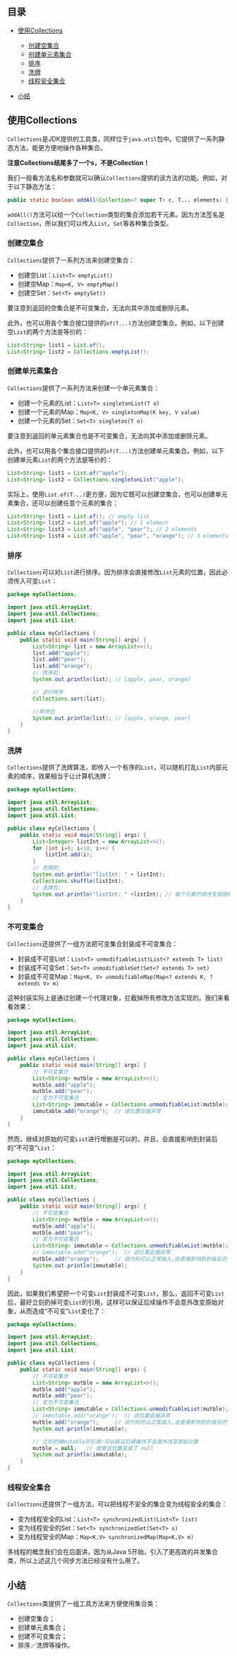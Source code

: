 ## 目录

- [使用Collections](#使用Collections)
  - [创建空集合](#创建空集合)
  - [创建单元素集合](#创建单元素集合)
  - [排序](#排序)
  - [洗牌](#洗牌)
  - [线程安全集合](#线程安全集合)

- [小结](#小结)



## 使用Collections

`Collections`是JDK提供的工具类，同样位于`java.util`包中。它提供了一系列静态方法，能更方便地操作各种集合。

 **注意Collections结尾多了一个s，不是Collection！**

我们一般看方法名和参数就可以确认`Collections`提供的该方法的功能。例如，对于以下静态方法：

```java
public static boolean addAll(Collection<? super T> c, T... elements) { ... }
```

`addAll()`方法可以给一个`Collection`类型的集合添加若干元素。因为方法签名是`Collection`，所以我们可以传入`List`，`Set`等各种集合类型。



### 创建空集合

`Collections`提供了一系列方法来创建空集合：

- 创建空List：`List<T> emptyList()`
- 创建空Map：`Map<K, V> emptyMap()`
- 创建空Set：`Set<T> emptySet()`

要注意到返回的空集合是不可变集合，无法向其中添加或删除元素。

此外，也可以用各个集合接口提供的`of(T...)`方法创建空集合。例如，以下创建空`List`的两个方法是等价的：

```java
List<String> list1 = List.of();
List<String> list2 = Collections.emptyList();
```



### 创建单元素集合

`Collections`提供了一系列方法来创建一个单元素集合：

- 创建一个元素的List：`List<T> singletonList(T o)`
- 创建一个元素的Map：`Map<K, V> singletonMap(K key, V value)`
- 创建一个元素的Set：`Set<T> singleton(T o)`

要注意到返回的单元素集合也是不可变集合，无法向其中添加或删除元素。

此外，也可以用各个集合接口提供的`of(T...)`方法创建单元素集合。例如，以下创建单元素`List`的两个方法是等价的：

```java
List<String> list1 = List.of("apple");
List<String> list2 = Collections.singletonList("apple");
```

实际上，使用`List.of(T...)`更方便，因为它既可以创建空集合，也可以创建单元素集合，还可以创建任意个元素的集合：

```java
List<String> list1 = List.of(); // empty list
List<String> list2 = List.of("apple"); // 1 element
List<String> list3 = List.of("apple", "pear"); // 2 elements
List<String> list4 = List.of("apple", "pear", "orange"); // 3 elements
```



### 排序

`Collections`可以对`List`进行排序。因为排序会直接修改`List`元素的位置，因此必须传入可变`List`：

```java
package myCollections;

import java.util.ArrayList;
import java.util.Collections;
import java.util.List;

public class myCollections {
    public static void main(String[] args) {
        List<String> list = new ArrayList<>();
        list.add("apple");
        list.add("pear");
        list.add("orange");
        // 排序前:
        System.out.println(list); // [apple, pear, orange]

        // 进行排序
        Collections.sort(list);

        //排序后
        System.out.println(list); // [apple, orange, pear]
    }
}
```



### 洗牌

`Collections`提供了洗牌算法，即传入一个有序的`List`，可以随机打乱`List`内部元素的顺序，效果相当于让计算机洗牌：

```java
package myCollections;

import java.util.ArrayList;
import java.util.Collections;
import java.util.List;

public class myCollections {
    public static void main(String[] args) {
        List<Integer> listInt = new ArrayList<>();
        for (int i=0; i<10; i++) {
            listInt.add(i);
        }
        // 洗牌前:
        System.out.println("listInt: " + listInt);
        Collections.shuffle(listInt);
        // 洗牌后:
        System.out.println("listInt: " +listInt); // 每个元素的顺序变成随机了
    }
}
```



### 不可变集合

`Collections`还提供了一组方法把可变集合封装成不可变集合：

- 封装成不可变List：`List<T> unmodifiableList(List<? extends T> list)`
- 封装成不可变Set：`Set<T> unmodifiableSet(Set<? extends T> set)`
- 封装成不可变Map：`Map<K, V> unmodifiableMap(Map<? extends K, ? extends V> m)`

这种封装实际上是通过创建一个代理对象，拦截掉所有修改方法实现的。我们来看看效果：

```java
package myCollections;

import java.util.ArrayList;
import java.util.Collections;
import java.util.List;

public class myCollections {
    public static void main(String[] args) {
        // 不可变集合
        List<String> mutble = new ArrayList<>();
        mutble.add("apple");
        mutble.add("pear");
        // 变为不可变集合
        List<String> immutable = Collections.unmodifiableList(mutble);
        immutable.add("orange");  // 该位置会报异常
    }
}
```

然而，继续对原始的可变`List`进行增删是可以的，并且，会直接影响到封装后的“不可变”`List`：

```java
package myCollections;

import java.util.ArrayList;
import java.util.Collections;
import java.util.List;

public class myCollections {
    public static void main(String[] args) {
        // 不可变集合
        List<String> mutble = new ArrayList<>();
        mutble.add("apple");
        mutble.add("pear");
        // 变为不可变集合
        List<String> immutable = Collections.unmodifiableList(mutble);
        // immutable.add("orange");  // 该位置会报异常
        mutble.add("orange");     // 该代码可以正常插入,会直接影响到封装后的 不可变集合
        System.out.println(immutable);
    }
}
```

因此，如果我们希望把一个可变`List`封装成不可变`List`，那么，返回不可变`List`后，最好立刻扔掉可变`List`的引用，这样可以保证后续操作不会意外改变原始对象，从而造成“不可变”`List`变化了：

```java
package myCollections;

import java.util.ArrayList;
import java.util.Collections;
import java.util.List;

public class myCollections {
    public static void main(String[] args) {
        // 不可变集合
        List<String> mutble = new ArrayList<>();
        mutble.add("apple");
        mutble.add("pear");
        // 变为不可变集合
        List<String> immutable = Collections.unmodifiableList(mutble);
        // immutable.add("orange");  // 该位置会报异常
        mutble.add("orange");     // 该代码可以正常插入,会直接影响到封装后的 不可变集合
        System.out.println(immutable);

        // 立刻扔掉mutable的引用:可以保证后续操作不会意外改变原始对象
        mutble = null;   // 就是该位置变成了 null
        System.out.println(immutable);
    }
}
```



### 线程安全集合

`Collections`还提供了一组方法，可以把线程不安全的集合变为线程安全的集合：

- 变为线程安全的List：`List<T> synchronizedList(List<T> list)`
- 变为线程安全的Set：`Set<T> synchronizedSet(Set<T> s)`
- 变为线程安全的Map：`Map<K,V> synchronizedMap(Map<K,V> m)`

多线程的概念我们会在后面讲。因为从Java 5开始，引入了更高效的并发集合类，所以上述这几个同步方法已经没有什么用了。



## 小结

`Collections`类提供了一组工具方法来方便使用集合类：

- 创建空集合；
- 创建单元素集合；
- 创建不可变集合；
- 排序／洗牌等操作。
